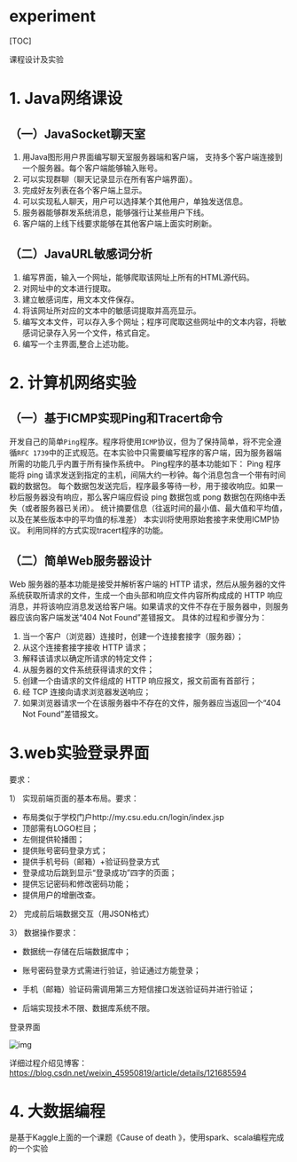 # experiment

[TOC]

课程设计及实验

# 1. Java网络课设
## （一）JavaSocket聊天室
1. 用Java图形用户界面编写聊天室服务器端和客户端， 支持多个客户端连接到一个服务器。每个客户端能够输入账号。
2. 可以实现群聊（聊天记录显示在所有客户端界面）。
3. 完成好友列表在各个客户端上显示。
4. 可以实现私人聊天，用户可以选择某个其他用户，单独发送信息。
5. 服务器能够群发系统消息，能够强行让某些用户下线。
6. 客户端的上线下线要求能够在其他客户端上面实时刷新。
## （二）JavaURL敏感词分析
1. 编写界面，输入一个网址，能够爬取该网址上所有的HTML源代码。
2. 对网址中的文本进行提取。
3. 建立敏感词库，用文本文件保存。
4. 将该网址所对应的文本中的敏感词提取并高亮显示。
5. 编写文本文件，可以存入多个网址；程序可爬取这些网址中的文本内容，将敏感词记录存入另一个文件，格式自定。
6. 编写一个主界面,整合上述功能。



# 2. 计算机网络实验
## （一）基于ICMP实现Ping和Tracert命令
开发自己的简单`Ping`程序。程序将使用`ICMP`协议，但为了保持简单，将不完全遵循`RFC 1739`中的正式规范。在本实验中只需要编写程序的客户端，因为服务器端所需的功能几乎内置于所有操作系统中。
Ping程序的基本功能如下： Ping 程序能将 ping 请求发送到指定的主机，间隔大约一秒钟。每个消息包含一个带有时间戳的数据包。 每个数据包发送完后，程序最多等待一秒，用于接收响应。如果一秒后服务器没有响应，那么客户端应假设 ping 数据包或 pong 数据包在网络中丢失（或者服务器已关闭）。 统计摘要信息（往返时间的最小值、最大值和平均值，以及在某些版本中的平均值的标准差） 本实训将使用原始套接字来使用ICMP协议。
利用同样的方式实现tracert程序的功能。
## （二）简单Web服务器设计
  Web 服务器的基本功能是接受并解析客户端的 HTTP 请求，然后从服务器的文件系统获取所请求的文件，生成一个由头部和响应文件内容所构成成的 HTTP 响应消息，并将该响应消息发送给客户端。如果请求的文件不存在于服务器中，则服务器应该向客户端发送“404 Not Found”差错报文。 具体的过程和步骤分为： 
1. 当一个客户（浏览器）连接时，创建一个连接套接字（服务器）； 
2. 从这个连接套接字接收 HTTP 请求； 
3. 解释该请求以确定所请求的特定文件； 
4. 从服务器的文件系统获得请求的文件； 
5. 创建一个由请求的文件组成的 HTTP 响应报文，报文前面有首部行； 
6. 经 TCP 连接向请求浏览器发送响应；
7. 如果浏览器请求一个在该服务器中不存在的文件，服务器应当返回一个“404 Not Found”差错报文。



# 3.web实验登录界面

要求：

1） 实现前端页面的基本布局。要求：

- 布局类似于学校门户http://my.csu.edu.cn/login/index.jsp
- 顶部需有LOGO栏目；
- 左侧提供轮播图；
- 提供账号密码登录方式；
- 提供手机号码（邮箱）+验证码登录方式
- 登录成功后跳到显示“登录成功”四字的页面；
- 提供忘记密码和修改密码功能；
- 提供用户的增删改查。

2） 完成前后端数据交互（用JSON格式）

3） 数据操作要求：

- 数据统一存储在后端数据库中；

-  账号密码登录方式需进行验证，验证通过方能登录；

- 手机（邮箱）验证码需调用第三方短信接口发送验证码并进行验证；

- 后端实现技术不限、数据库系统不限。

登录界面

![img](https://s2.loli.net/2022/01/25/627dEw5NWrlia4V.jpg)

详细过程介绍见博客：https://blog.csdn.net/weixin_45950819/article/details/121685594



# 4. 大数据编程

是基于Kaggle上面的一个课题《Cause of death 》，使用spark、scala编程完成的一个实验
